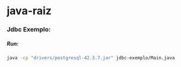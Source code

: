 # java-raiz

### Jdbc Exemplo:

##### Run:
```sh
java -cp "drivers/postgresql-42.3.7.jar" jdbc-exemplo/Main.java
```